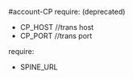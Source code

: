 #account-CP
require: (deprecated)
 - CP_HOST  //trans host
 - CP_PORT  //trans port

require:
 - SPINE_URL
